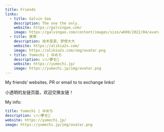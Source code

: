 ```yaml
---
title: Friends
links:
  - title: Galvin Gao
    description: The one the only.
    website: https://galvingao.com/
    image: https://galvingao.com/content/images/size/w600/2022/04/avatar-2dim-circle_512x512.png
  - title: 寒寒
    description: 技术菜菜，梦想大大
    website: https://alikia2x.com/
    image: https://alikia2x.com/img/avatar.png
  - title: Yumechi | ゆめち
    description: いい夢を🌙
    website: https://yumechi.jp/
    image: https://yumechi.jp/img/avatar.png
---
```


My friends‘ websites. PR or email to to exchange links!

小透明的友链页面，欢迎交换友链！

My info:

```yaml
title: Yumechi | ゆめち
description: いい夢を🌙
website: https://yumechi.jp/
image: https://yumechi.jp/img/avatar.png
```